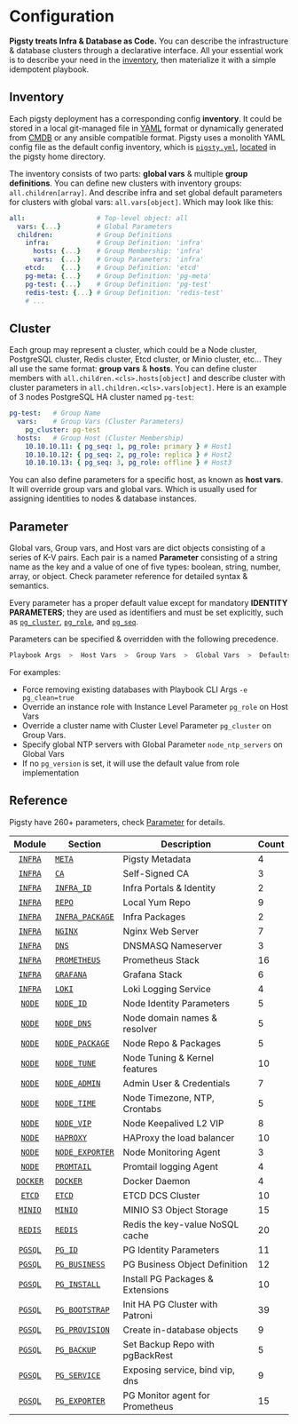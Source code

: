 # Configuration

**Pigsty treats Infra & Database as Code.** You can describe the infrastructure & database clusters through a declarative interface. All your essential work is to describe your need in the [inventory](#inventory), then materialize it with a simple idempotent playbook.


## Inventory

Each pigsty deployment has a corresponding config **inventory**. It could be stored in a local git-managed file in [YAML](https://docs.ansible.com/ansible/2.9/user_guide/playbooks_variables.html) format or dynamically generated from [CMDB](https://docs.ansible.com/ansible/2.9/user_guide/intro_dynamic_inventory.html) or any ansible compatible format. Pigsty uses a monolith YAML config file as the default config inventory, which is [`pigsty.yml`](https://github.com/Vonng/pigsty/blob/master/pigsty.yml),  [located](https://github.com/Vonng/pigsty/blob/master/ansible.cfg#L3) in the pigsty home directory.

The inventory consists of two parts: **global vars** & multiple **group definitions**. You can define new clusters with inventory groups: `all.children[array]`. And describe infra and set global default parameters for clusters with global vars: `all.vars[object]`. Which may look like this:

```yaml
all:                  # Top-level object: all
  vars: {...}         # Global Parameters
  children:           # Group Definitions
    infra:            # Group Definition: 'infra'
      hosts: {...}    # Group Membership: 'infra'
      vars:  {...}    # Group Parameters: 'infra'
    etcd:    {...}    # Group Definition: 'etcd'
    pg-meta: {...}    # Group Definition: 'pg-meta'
    pg-test: {...}    # Group Definition: 'pg-test'
    redis-test: {...} # Group Definition: 'redis-test'
    # ...
```



## Cluster

Each group may represent a cluster, which could be a Node cluster, PostgreSQL cluster, Redis cluster, Etcd cluster, or Minio cluster, etc... They all use the same format: **group vars** & **hosts**. You can define cluster members with `all.children.<cls>.hosts[object]` and describe cluster with cluster parameters in `all.children.<cls>.vars[object]`. Here is an example of 3 nodes PostgreSQL HA cluster named `pg-test`:

```yaml
pg-test:   # Group Name
  vars:    # Group Vars (Cluster Parameters)
    pg_cluster: pg-test
  hosts:   # Group Host (Cluster Membership)
    10.10.10.11: { pg_seq: 1, pg_role: primary } # Host1
    10.10.10.12: { pg_seq: 2, pg_role: replica } # Host2
    10.10.10.13: { pg_seq: 3, pg_role: offline } # Host3
```

You can also define parameters for a specific host, as known as **host vars**. It will override group vars and global vars. Which is usually used for assigning identities to nodes & database instances.



## Parameter

Global vars, Group vars, and Host vars are dict objects consisting of a series of K-V pairs. Each pair is a named **Parameter** consisting of a string name as the key and a value of one of five types:  boolean, string, number, array, or object. Check parameter reference for detailed syntax & semantics.

Every parameter has a proper default value except for mandatory **IDENTITY PARAMETERS**; they are used as identifiers and must be set explicitly, such as [`pg_cluster`](PARAM#pg_cluster), [`pg_role`](PARAM#pg_role), and [`pg_seq`](PARAM#pg_seq).

Parameters can be specified & overridden with the following precedence.

```bash
Playbook Args  >  Host Vars  >  Group Vars  >  Global Vars  >  Defaults
```

For examples:

* Force removing existing databases with Playbook CLI Args `-e pg_clean=true`
* Override an instance role with Instance Level Parameter `pg_role` on Host Vars
* Override a cluster name with Cluster Level Parameter `pg_cluster` on Group Vars.
* Specify global NTP servers with Global Parameter `node_ntp_servers` on Global Vars
* If no `pg_version` is set, it will use the default value from role implementation


## Reference

Pigsty have 260+ parameters, check [Parameter](PARAM) for details.

|          Module          | Section                                | Description                      | Count |
|:------------------------:|----------------------------------------|----------------------------------|-------|
|  [`INFRA`](PARAM#infra)  | [`META`](PARAM#meta)                   | Pigsty Metadata                  | 4     |
|  [`INFRA`](PARAM#infra)  | [`CA`](PARAM#ca)                       | Self-Signed CA                   | 3     |
|  [`INFRA`](PARAM#infra)  | [`INFRA_ID`](PARAM#infra_id)           | Infra Portals & Identity         | 2     |
|  [`INFRA`](PARAM#infra)  | [`REPO`](PARAM#repo)                   | Local Yum Repo                   | 9     |
|  [`INFRA`](PARAM#infra)  | [`INFRA_PACKAGE`](PARAM#infra_package) | Infra Packages                   | 2     |
|  [`INFRA`](PARAM#infra)  | [`NGINX`](PARAM#nginx)                 | Nginx Web Server                 | 7     |
|  [`INFRA`](PARAM#infra)  | [`DNS`](PARAM#dns)                     | DNSMASQ Nameserver               | 3     |
|  [`INFRA`](PARAM#infra)  | [`PROMETHEUS`](PARAM#prometheus)       | Prometheus Stack                 | 16    |
|  [`INFRA`](PARAM#infra)  | [`GRAFANA`](PARAM#grafana)             | Grafana Stack                    | 6     |
|  [`INFRA`](PARAM#infra)  | [`LOKI`](PARAM#loki)                   | Loki Logging Service             | 4     |
|   [`NODE`](PARAM#node)   | [`NODE_ID`](PARAM#node_id)             | Node Identity Parameters         | 5     |
|   [`NODE`](PARAM#node)   | [`NODE_DNS`](PARAM#node_dns)           | Node domain names & resolver     | 5     |
|   [`NODE`](PARAM#node)   | [`NODE_PACKAGE`](PARAM#node_package)   | Node Repo & Packages             | 5     |
|   [`NODE`](PARAM#node)   | [`NODE_TUNE`](PARAM#node_tune)         | Node Tuning & Kernel features    | 10    |
|   [`NODE`](PARAM#node)   | [`NODE_ADMIN`](PARAM#node_admin)       | Admin User & Credentials         | 7     |
|   [`NODE`](PARAM#node)   | [`NODE_TIME`](PARAM#node_time)         | Node Timezone, NTP, Crontabs     | 5     |
|   [`NODE`](PARAM#node)   | [`NODE_VIP`](PARAM#node_vip)           | Node Keepalived L2 VIP           | 8     |
|   [`NODE`](PARAM#node)   | [`HAPROXY`](PARAM#haproxy)             | HAProxy the load balancer        | 10    |
|   [`NODE`](PARAM#node)   | [`NODE_EXPORTER`](PARAM#node_exporter) | Node Monitoring Agent            | 3     |
|   [`NODE`](PARAM#node)   | [`PROMTAIL`](PARAM#promtail)           | Promtail logging Agent           | 4     |
| [`DOCKER`](PARAM#docker) | [`DOCKER`](PARAM#docker)               | Docker Daemon                    | 4     |
|   [`ETCD`](PARAM#etcd)   | [`ETCD`](PARAM#etcd)                   | ETCD DCS Cluster                 | 10    |
|  [`MINIO`](PARAM#minio)  | [`MINIO`](PARAM#minio)                 | MINIO S3 Object Storage          | 15    |
|  [`REDIS`](PARAM#redis)  | [`REDIS`](PARAM#redis)                 | Redis the key-value NoSQL cache  | 20    |
|  [`PGSQL`](PARAM#pgsql)  | [`PG_ID`](PARAM#pg_id)                 | PG Identity Parameters           | 11    |
|  [`PGSQL`](PARAM#pgsql)  | [`PG_BUSINESS`](PARAM#pg_business)     | PG Business Object Definition    | 12    |
|  [`PGSQL`](PARAM#pgsql)  | [`PG_INSTALL`](PARAM#pg_install)       | Install PG Packages & Extensions | 10    |
|  [`PGSQL`](PARAM#pgsql)  | [`PG_BOOTSTRAP`](PARAM#pg_bootstrap)   | Init HA PG Cluster with Patroni  | 39    |
|  [`PGSQL`](PARAM#pgsql)  | [`PG_PROVISION`](PARAM#pg_provision)   | Create in-database objects       | 9     |
|  [`PGSQL`](PARAM#pgsql)  | [`PG_BACKUP`](PARAM#pg_backup)         | Set Backup Repo with pgBackRest  | 5     |
|  [`PGSQL`](PARAM#pgsql)  | [`PG_SERVICE`](PARAM#pg_service)       | Exposing service, bind vip, dns  | 9     |
|  [`PGSQL`](PARAM#pgsql)  | [`PG_EXPORTER`](PARAM#pg_exporter)     | PG Monitor agent for Prometheus  | 15    |

